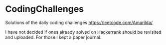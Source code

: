 # CodingChallenges

Solutions of the daily coding challenges
https://leetcode.com/Amarilda/

I have not decided if ones already solved on Hackerrank should be revisited and uploaded. 
For those I kept a paper journal.
